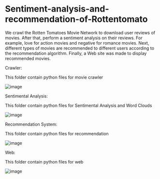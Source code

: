 # Sentiment-analysis-and-recommendation-of-Rottentomato
We crawl the Rotten Tomatoes Movie Network to download user reviews of movies. After that, perform a sentiment analysis on their reviews. For example, love for action movies and negative for romance movies. Next, different types of movies are recommended to different users according to the recommendation algorithm. Finally, a Web site was made to display recommended movies.

Crawler:

This folder contain python files for movie crawler

![image](https://user-images.githubusercontent.com/100655843/183270410-5a8217de-824f-454c-b127-e93702232da1.png)


Sentimental Analysis:

This folder contain python files for Sentimental Analysis and Word Clouds

![image](https://user-images.githubusercontent.com/100655843/183270399-6764c1d4-3cab-413e-9da7-f12bc50e18c0.png)


Recommendation System:

This folder contain python files for recommendation

![image](https://user-images.githubusercontent.com/100655843/183270421-42f595e8-0764-4920-950b-06a0090b7ad7.png)


Web:

This folder contain python files for web

![image](https://user-images.githubusercontent.com/100655843/183270423-3c6cd67c-0404-4d04-800e-df1bfa9d0516.png)



